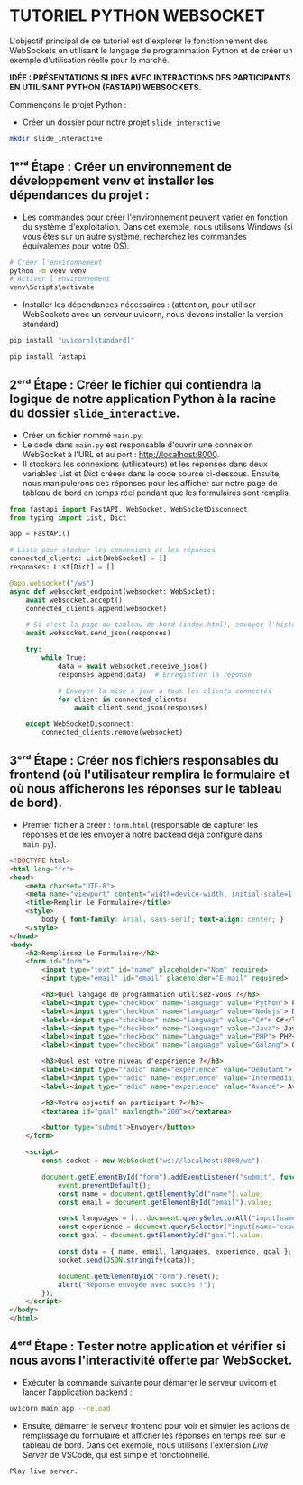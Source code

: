 # TUTORIEL PYTHON WEBSOCKET

L'objectif principal de ce tutoriel est d'explorer le fonctionnement des WebSockets en utilisant le langage de programmation Python et de créer un exemple d'utilisation réelle pour le marché.

**IDÉE : PRÉSENTATIONS SLIDES AVEC INTERACTIONS DES PARTICIPANTS EN UTILISANT PYTHON (FASTAPI) WEBSOCKETS.**

Commençons le projet Python :

- Créer un dossier pour notre projet `slide_interactive`

```bash
mkdir slide_interactive
```

## 1ᵉʳᵈ Étape : Créer un environnement de développement venv et installer les dépendances du projet :

- Les commandes pour créer l'environnement peuvent varier en fonction du système d'exploitation. Dans cet exemple, nous utilisons Windows (si vous êtes sur un autre système, recherchez les commandes équivalentes pour votre OS).

```bash
# Créer l'environnement
python -m venv venv
# Activer l'environnement
venv\Scripts\activate
```

- Installer les dépendances nécessaires : (attention, pour utiliser WebSockets avec un serveur uvicorn, nous devons installer la version standard)

```bash
pip install "uvicorn[standard]"

pip install fastapi
```

## 2ᵉʳᵈ Étape : Créer le fichier qui contiendra la logique de notre application Python à la racine du dossier `slide_interactive`.

- Créer un fichier nommé `main.py`.
- Le code dans `main.py` est responsable d'ouvrir une connexion WebSocket à l'URL et au port : [http://localhost:8000](http://localhost:8000).
- Il stockera les connexions (utilisateurs) et les réponses dans deux variables List et Dict créées dans le code source ci-dessous. Ensuite, nous manipulerons ces réponses pour les afficher sur notre page de tableau de bord en temps réel pendant que les formulaires sont remplis.

```python
from fastapi import FastAPI, WebSocket, WebSocketDisconnect
from typing import List, Dict

app = FastAPI()

# Liste pour stocker les connexions et les réponses
connected_clients: List[WebSocket] = []
responses: List[Dict] = []

@app.websocket("/ws")
async def websocket_endpoint(websocket: WebSocket):
    await websocket.accept()
    connected_clients.append(websocket)

    # Si c'est la page du tableau de bord (index.html), envoyer l'historique des réponses
    await websocket.send_json(responses)

    try:
        while True:
            data = await websocket.receive_json()
            responses.append(data)  # Enregistrer la réponse

            # Envoyer la mise à jour à tous les clients connectés
            for client in connected_clients:
                await client.send_json(responses)

    except WebSocketDisconnect:
        connected_clients.remove(websocket)
```

## 3ᵉʳᵈ Étape : Créer nos fichiers responsables du frontend (où l'utilisateur remplira le formulaire et où nous afficherons les réponses sur le tableau de bord).

- Premier fichier à créer : `form.html` (responsable de capturer les réponses et de les envoyer à notre backend déjà configuré dans `main.py`).

```html
<!DOCTYPE html>
<html lang="fr">
<head>
    <meta charset="UTF-8">
    <meta name="viewport" content="width=device-width, initial-scale=1.0">
    <title>Remplir le Formulaire</title>
    <style>
        body { font-family: Arial, sans-serif; text-align: center; }
    </style>
</head>
<body>
    <h2>Remplissez le Formulaire</h2>
    <form id="form">
        <input type="text" id="name" placeholder="Nom" required>
        <input type="email" id="email" placeholder="E-mail" required>

        <h3>Quel langage de programmation utilisez-vous ?</h3>
        <label><input type="checkbox" name="language" value="Python"> Python</label>
        <label><input type="checkbox" name="language" value="Nodejs"> Node.js</label>
        <label><input type="checkbox" name="language" value="C#"> C#</label>
        <label><input type="checkbox" name="language" value="Java"> Java</label>
        <label><input type="checkbox" name="language" value="PHP"> PHP</label>
        <label><input type="checkbox" name="language" value="Golang"> Golang</label>

        <h3>Quel est votre niveau d'expérience ?</h3>
        <label><input type="radio" name="experience" value="Débutant"> Débutant</label>
        <label><input type="radio" name="experience" value="Intermédiaire"> Intermédiaire</label>
        <label><input type="radio" name="experience" value="Avancé"> Avancé</label>

        <h3>Votre objectif en participant ?</h3>
        <textarea id="goal" maxlength="200"></textarea>

        <button type="submit">Envoyer</button>
    </form>

    <script>
        const socket = new WebSocket("ws://localhost:8000/ws");

        document.getElementById("form").addEventListener("submit", function(event) {
            event.preventDefault();
            const name = document.getElementById("name").value;
            const email = document.getElementById("email").value;

            const languages = [...document.querySelectorAll("input[name='language']:checked")].map(el => el.value);
            const experience = document.querySelector("input[name='experience']:checked")?.value || "";
            const goal = document.getElementById("goal").value;

            const data = { name, email, languages, experience, goal };
            socket.send(JSON.stringify(data));

            document.getElementById("form").reset();
            alert("Réponse envoyée avec succès !");
        });
    </script>
</body>
</html>
```

## 4ᵉʳᵈ Étape : Tester notre application et vérifier si nous avons l'interactivité offerte par WebSocket.

- Exécuter la commande suivante pour démarrer le serveur uvicorn et lancer l'application backend :

```bash
uvicorn main:app --reload
```

- Ensuite, démarrer le serveur frontend pour voir et simuler les actions de remplissage du formulaire et afficher les réponses en temps réel sur le tableau de bord. Dans cet exemple, nous utilisons l'extension *Live Server* de VSCode, qui est simple et fonctionnelle.

```bash
Play live server.
```

